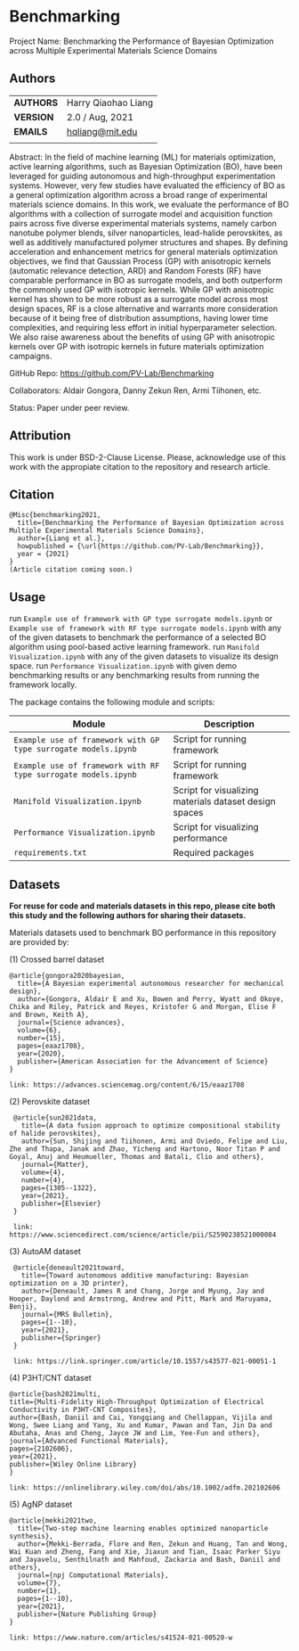# Benchmarking

Project Name: Benchmarking the Performance of Bayesian Optimization across Multiple Experimental Materials Science Domains

## Authors
||                    |
| ------------- | ------------------------------ |
| **AUTHORS**      | Harry Qiaohao Liang     | 
| **VERSION**      | 2.0 / Aug, 2021     | 
| **EMAILS**      | hqliang@mit.edu | 
||                    |


Abstract: 
In the field of machine learning (ML) for materials optimization, active learning algorithms, such as Bayesian Optimization (BO), have been leveraged for guiding autonomous and high-throughput experimentation systems. However, very few studies have evaluated the efficiency of BO as a general optimization algorithm across a broad range of experimental materials science domains. In this work, we evaluate the performance of BO algorithms with a collection of surrogate model and acquisition function pairs across five diverse experimental materials systems, namely carbon nanotube polymer blends, silver nanoparticles, lead-halide perovskites, as well as additively manufactured polymer structures and shapes. By defining acceleration and enhancement metrics for general materials optimization objectives, we find that Gaussian Process (GP) with anisotropic kernels (automatic relevance detection, ARD) and Random Forests (RF) have comparable performance in BO as surrogate models, and both outperform the commonly used GP with isotropic kernels. While GP with anisotropic kernel has shown to be more robust as a surrogate model across most design spaces, RF is a close alternative and warrants more consideration because of it being free of distribution assumptions, having lower time complexities, and requiring less effort in initial hyperparameter selection. We also raise awareness about the benefits of using GP with anisotropic kernels over GP with isotropic kernels in future materials optimization campaigns.

GitHub Repo: https://github.com/PV-Lab/Benchmarking

Collaborators: Aldair Gongora, Danny Zekun Ren, Armi Tiihonen, etc.

Status: Paper under peer review.


## Attribution
This work is under BSD-2-Clause License. Please, acknowledge use of this work with the appropiate citation to the repository and research article.

## Citation 

    @Misc{benchmarking2021,
      title={Benchmarking the Performance of Bayesian Optimization across Multiple Experimental Materials Science Domains},
      author={Liang et al.},
      howpublished = {\url{https://github.com/PV-Lab/Benchmarking}},
      year = {2021}
    }
    (Article citation coming soon.)
    
## Usage

run `Example use of framework with GP type surrogate models.ipynb` or `Example use of framework with RF type surrogate models.ipynb` with any of the given datasets to benchmark the performance of a selected BO algorithm using pool-based active learning framework. 
run `Manifold Visualization.ipynb` with any of the given datasets to visualize its design space. 
run `Performance Visualization.ipynb` with given demo benchmarking results or any benchmarking results from running the framework locally.

The package contains the following module and scripts:

| Module | Description |
| ------------- | ------------------------------ |
| `Example use of framework with GP type surrogate models.ipynb`      | Script for running framework      |
| `Example use of framework with RF type surrogate models.ipynb`      | Script for running framework       |
| `Manifold Visualization.ipynb`      | Script for visualizing materials dataset design spaces   |
| `Performance Visualization.ipynb`      | Script for visualizing performance   |
| `requirements.txt`      | Required packages   |




## Datasets
**For reuse for code and materials datasets in this repo, please cite both this study and the following authors for sharing their datasets.**

Materials datasets used to benchmark BO performance in this repository are provided by:

(1) Crossed barrel dataset

    @article{gongora2020bayesian,
      title={A Bayesian experimental autonomous researcher for mechanical design},
      author={Gongora, Aldair E and Xu, Bowen and Perry, Wyatt and Okoye, Chika and Riley, Patrick and Reyes, Kristofer G and Morgan, Elise F and Brown, Keith A},
      journal={Science advances},
      volume={6},
      number={15},
      pages={eaaz1708},
      year={2020},
      publisher={American Association for the Advancement of Science}
    }
    
    link: https://advances.sciencemag.org/content/6/15/eaaz1708
    
(2) Perovskite dataset
     
     @article{sun2021data,
       title={A data fusion approach to optimize compositional stability of halide perovskites},
       author={Sun, Shijing and Tiihonen, Armi and Oviedo, Felipe and Liu, Zhe and Thapa, Janak and Zhao, Yicheng and Hartono, Noor Titan P and Goyal, Anuj and Heumueller, Thomas and Batali, Clio and others},
       journal={Matter},
       volume={4},
       number={4},
       pages={1305--1322},
       year={2021},
       publisher={Elsevier}
     }
     
     link: https://www.sciencedirect.com/science/article/pii/S2590238521000084
     
(3) AutoAM dataset

     @article{deneault2021toward,
       title={Toward autonomous additive manufacturing: Bayesian optimization on a 3D printer},
       author={Deneault, James R and Chang, Jorge and Myung, Jay and Hooper, Daylond and Armstrong, Andrew and Pitt, Mark and Maruyama, Benji},
       journal={MRS Bulletin},
       pages={1--10},
       year={2021},    
       publisher={Springer}
     }
     
     link: https://link.springer.com/article/10.1557/s43577-021-00051-1
     
(4) P3HT/CNT dataset

    @article{bash2021multi,
    title={Multi-Fidelity High-Throughput Optimization of Electrical Conductivity in P3HT-CNT Composites},
    author={Bash, Daniil and Cai, Yongqiang and Chellappan, Vijila and Wong, Swee Liang and Yang, Xu and Kumar, Pawan and Tan, Jin Da and Abutaha, Anas and Cheng, Jayce JW and Lim, Yee-Fun and others},
    journal={Advanced Functional Materials},
    pages={2102606},
    year={2021},
    publisher={Wiley Online Library}
    }
    
    link: https://onlinelibrary.wiley.com/doi/abs/10.1002/adfm.202102606
    
(5) AgNP dataset

    @article{mekki2021two,
      title={Two-step machine learning enables optimized nanoparticle synthesis},
      author={Mekki-Berrada, Flore and Ren, Zekun and Huang, Tan and Wong, Wai Kuan and Zheng, Fang and Xie, Jiaxun and Tian, Isaac Parker Siyu and Jayavelu, Senthilnath and Mahfoud, Zackaria and Bash, Daniil and others},
      journal={npj Computational Materials},
      volume={7},
      number={1},
      pages={1--10},
      year={2021},
      publisher={Nature Publishing Group}
    }
    
    link: https://www.nature.com/articles/s41524-021-00520-w
    
    








